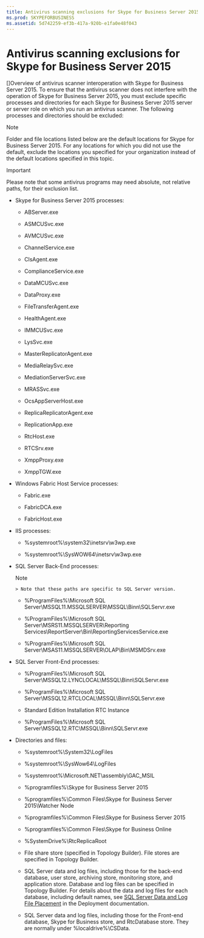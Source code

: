 ```yaml
---
title: Antivirus scanning exclusions for Skype for Business Server 2015
ms.prod: SKYPEFORBUSINESS
ms.assetid: 5d742259-ef3b-417a-920b-e1fa0e48f043
---
```



# Antivirus scanning exclusions for Skype for Business Server 2015
[]Overview of antivirus scanner interoperation with Skype for Business Server 2015. 
To ensure that the antivirus scanner does not interfere with the operation of Skype for Business Server 2015, you must exclude specific processes and directories for each Skype for Business Server 2015 server or server role on which you run an antivirus scanner. The following processes and directories should be excluded:
  
    
    


> [!NOTE]
> Folder and file locations listed below are the default locations for Skype for Business Server 2015. For any locations for which you did not use the default, exclude the locations you specified for your organization instead of the default locations specified in this topic. 
  
    
    


> [!IMPORTANT]
> Please note that some antivirus programs may need absolute, not relative paths, for their exclusion list. 
  
    
    


- Skype for Business Server 2015 processes:
    
  - ABServer.exe
    
  
  - ASMCUSvc.exe
    
  
  - AVMCUSvc.exe
    
  
  - ChannelService.exe
    
  
  - ClsAgent.exe
    
  
  - ComplianceService.exe
    
  
  - DataMCUSvc.exe
    
  
  - DataProxy.exe
    
  
  - FileTransferAgent.exe
    
  
  - HealthAgent.exe
    
  
  - IMMCUSvc.exe
    
  
  - LysSvc.exe
    
  
  - MasterReplicatorAgent.exe
    
  
  - MediaRelaySvc.exe
    
  
  - MediationServerSvc.exe
    
  
  - MRASSvc.exe
    
  
  - OcsAppServerHost.exe
    
  
  - ReplicaReplicatorAgent.exe
    
  
  - ReplicationApp.exe
    
  
  - RtcHost.exe
    
  
  - RTCSrv.exe
    
  
  - XmppProxy.exe
    
  
  - XmppTGW.exe
    
  
- Windows Fabric Host Service processes:
    
  - Fabric.exe
    
  
  - FabricDCA.exe
    
  
  - FabricHost.exe
    
  
- IIS processes:
    
  - %systemroot%\\system32\\inetsrv\\w3wp.exe
    
  
  - %systemroot%\\SysWOW64\\inetsrv\\w3wp.exe
    
  
- SQL Server Back-End processes:
    
    > [!NOTE]
      > Note that these paths are specific to SQL Server version. 

  - %ProgramFiles%\\Microsoft SQL Server\\MSSQL11.MSSQLSERVER\\MSSQL\\Binn\\SQLServr.exe
    
  
  - %ProgramFiles%\\Microsoft SQL Server\\MSRS11.MSSQLSERVER\\Reporting Services\\ReportServer\\Bin\\ReportingServicesService.exe
    
  
  - %ProgramFiles%\\Microsoft SQL Server\\MSAS11.MSSQLSERVER\\OLAP\\Bin\\MSMDSrv.exe
    
  
- SQL Server Front-End processes:
    
  - %ProgramFiles%\\Microsoft SQL Server\\MSSQL12.LYNCLOCAL\\MSSQL\\Binn\\SQLServr.exe
    
  
  - %ProgramFiles%\\Microsoft SQL Server\\MSSQL12.RTCLOCAL\\MSSQL\\Binn\\SQLServr.exe
    
  
  - Standard Edition Installation RTC Instance 
    
  - %ProgramFiles%\\Microsoft SQL Server\\MSSQL12.RTC\\MSSQL\\Binn\\SQLServr.exe
    
  
- Directories and files:
    
  - %systemroot%\\System32\\LogFiles
    
  
  - %systemroot%\\SysWow64\\LogFiles
    
  
  - %systemroot%\\Microsoft.NET\\assembly\\GAC_MSIL
    
  
  - %programfiles%\\Skype for Business Server 2015
    
  
  - %programfiles%\\Common Files\\Skype for Business Server 2015\\Watcher Node
    
  
  - %programfiles%\\Common Files\\Skype for Business Server 2015
    
  
  - %programfiles%\\Common Files\\Skype for Business Online
    
  
  - %SystemDrive%\\RtcReplicaRoot
    
  
  - File share store (specified in Topology Builder). File stores are specified in Topology Builder.
    
  
  - SQL Server data and log files, including those for the back-end database, user store, archiving store, monitoring store, and application store. Database and log files can be specified in Topology Builder. For details about the data and log files for each database, including default names, see  [SQL Server Data and Log File Placement](http://technet.microsoft.com/library/67aa525b-8aa3-474f-827e-8e1d4697f30f.aspx) in the Deployment documentation.
    
  
  - SQL Server data and log files, including those for the Front-end database, Skype for Business store, and RtcDatabase store. They are normally under %localdrive%\\CSData.
    
  

